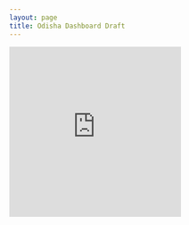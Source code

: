 ```yaml
---
layout: page
title: Odisha Dashboard Draft
---
```


<iframe width="308" height="305" seamless frameborder="0" scrolling="no" src="https://docs.google.com/spreadsheets/d/1-KsJNUyiMicPcSShPpFNBdeoxHh-Grs7FzRkVLqE2fI/pubchart?oid=519388532&amp;format=interactive"></iframe>
